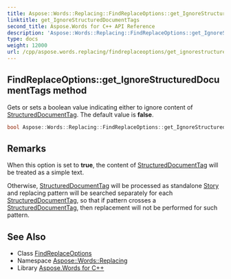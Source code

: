 ```yaml
---
title: Aspose::Words::Replacing::FindReplaceOptions::get_IgnoreStructuredDocumentTags method
linktitle: get_IgnoreStructuredDocumentTags
second_title: Aspose.Words for C++ API Reference
description: 'Aspose::Words::Replacing::FindReplaceOptions::get_IgnoreStructuredDocumentTags method. Gets or sets a boolean value indicating either to ignore content of StructuredDocumentTag. The default value is false in C++.'
type: docs
weight: 12000
url: /cpp/aspose.words.replacing/findreplaceoptions/get_ignorestructureddocumenttags/
---
```

## FindReplaceOptions::get_IgnoreStructuredDocumentTags method


Gets or sets a boolean value indicating either to ignore content of [StructuredDocumentTag](../../../aspose.words.markup/structureddocumenttag/). The default value is **false**.

```cpp
bool Aspose::Words::Replacing::FindReplaceOptions::get_IgnoreStructuredDocumentTags() const
```

## Remarks


When this option is set to **true**, the content of [StructuredDocumentTag](../../../aspose.words.markup/structureddocumenttag/) will be treated as a simple text.

Otherwise, [StructuredDocumentTag](../../../aspose.words.markup/structureddocumenttag/) will be processed as standalone [Story](../../../aspose.words/story/) and replacing pattern will be searched separately for each [StructuredDocumentTag](../../../aspose.words.markup/structureddocumenttag/), so that if pattern crosses a [StructuredDocumentTag](../../../aspose.words.markup/structureddocumenttag/), then replacement will not be performed for such pattern. 
## See Also

* Class [FindReplaceOptions](../)
* Namespace [Aspose::Words::Replacing](../../)
* Library [Aspose.Words for C++](../../../)
